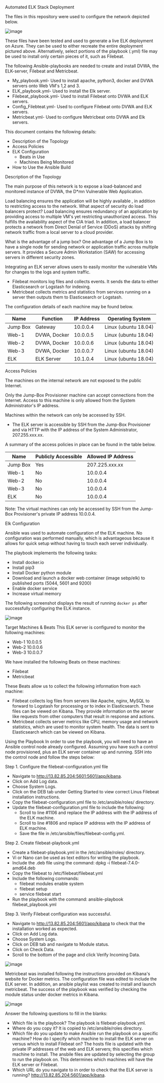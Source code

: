 Automated ELK Stack Deployment

The files in this repository were used to configure the network depicted below.

![image](https://user-images.githubusercontent.com/73409624/112742436-1f4b8580-8f54-11eb-87ba-25155f4e04ae.png)

These files have been tested and used to generate a live ELK deployment on Azure. They can be used to either recreate the entire deployment pictured above. Alternatively, select portions of the playbook (.yml) file may be used to install only certain pieces of it, such as Filebeat.

The following Ansible-playbooks are needed to create and install DVWA, the ELK-server, Filebeat and Metricbeat.
- My_playbook.yml- Used to install apache, python3, docker and DVWA servers onto Web VM's 1,2 and 3.
- ELK_playbook.yml- Used to install the Elk server.
- Filebeat_playbook.yml- Used to install Filebeat onto DVWA and ELK servers.  
- Config_Filebteat.yml- Used to configure Filebeat onto DVWA and ELK servers.
- Metricbeat.yml- Used to configure Metricbeat onto DVWA and Elk servers.

This document contains the following details:
- Description of the Topology
- Access Policies
- ELK Configuration
  - Beats in Use
  - Machines Being Monitored
- How to Use the Ansible Build

Description of the Topology

The main purpose of this network is to expose a load-balanced and monitored instance of DVWA, the D*mn Vulnerable Web Application.

Load balancing ensures the application will be highly available , in addition to restricting access to the network.
What aspect of security do load balancers protect? Load balancing ensures redundancy of an application by providing access to multiple VM's yet restricting unauthorized access. This fulfills the availability aspect of the CIA triad.  In addition, a load balancer protects a network from Direct Denial of Service (DDoS) attacks by shifting network traffic from a local server to a cloud provider.

What is the advantage of a jump box? One advantage of a Jump Box is to have a single node for sending network or application traffic across multiple servers. It provides a Secure Admin Workstation (SAW) for accessing servers in different security zones.  

Integrating an ELK server allows users to easily monitor the vulnerable VMs for changes to the logs and system traffic.
- Filebeat monitors log files and collects events. It sends the data to either Elasticsearch or Logstash for indexing.
- Metricbeat collects metrics and statistics from services running on a server then outputs them to Elasticsearch or Logstash.

The configuration details of each machine may be found below.

| Name     	| Function     	| IP Address 	| Operating System     	|
|----------	|--------------	|------------	|----------------------	|
| Jump Box 	| Gateway      	| 10.0.0.4   	| Linux (ubuntu 18.04) 	|
| Web-1    	| DVWA, Docker 	| 10.0.0.5   	| Linux (ubuntu 18.04) 	|
| Web-2    	| DVWA, Docker 	| 10.0.0.6   	| Linux (ubuntu 18.04) 	|
| Web-3    	| DVWA, Docker 	| 10.0.0.7   	| Linux (ubuntu 18.04) 	|
| ELK      	| ELK Server   	| 10.1.0.4   	| Linux (ubuntu 18.04) 	|

Access Policies

The machines on the internal network are not exposed to the public Internet.

Only the Jump-Box Provisioner machine can accept connections from the Internet. Access to this machine is only allowed from the System Administrator's IP address.    

Machines within the network can only be accessed by SSH.
- The ELK server is accessible by SSH from the Jump-Box Provisioner and via HTTP with the IP address of the System Administrator, 207.255.xxx.xx.

A summary of the access policies in place can be found in the table below.

| Name     	| Publicly Accessible 	| Allowed IP Address  	|
|----------	|---------------------	|---------------------	|
| Jump Box 	| Yes                 	| 207.225.xxx.xx      	|
| Web-1    	| No                  	| 10.0.0.4            	|
| Web-2    	| No                  	| 10.0.0.4            	|
| Web-3    	| No                  	| 10.0.0.4            	|
| ELK      	| No                  	| 10.0.0.4            	|

Note: The virtual machines can only be accessed by SSH from the Jump-Box Provisioner's private IP address 10.0.0.4.  

Elk Configuration

Ansible was used to automate configuration of the ELK machine. No configuration was performed manually, which is advantageous because it allows for quick setup without having to touch each server individually.

The playbook implements the following tasks:

- Install docker.io
- Install pip3
- Install Docker python module
- Download and launch a docker web container (image sebp/elk) to published ports (5044, 5601 and 9200)
- Enable docker service
- Increase virtual memory  

The following screenshot displays the result of running `docker ps` after successfully configuring the ELK instance.

![image](https://user-images.githubusercontent.com/73409624/112742458-5c177c80-8f54-11eb-8b1d-52fafaf9d629.png)

Target Machines & Beats
This ELK server is configured to monitor the following machines:
- Web-1 10.0.0.5
- Web-2 10.0.0.6
- Web-3 10.0.0.7

We have installed the following Beats on these machines:
- Filebeat
- Metricbeat

These Beats allow us to collect the following information from each machine:
- Filebeat collects log files from servers like Apache, nginx, MySQL to forward to Logstash for processing or to index in Elasticsearch. These files can be viewed on Kibana. They provide information on the server like requests from other computers that result in response and actions.
- Metricbeat collects server metrics like CPU, memory usage and network statistics, which are used to monitor system health. The data is sent to Elasticsearch which can be viewed on Kibana.

Using the Playbook
In order to use the playbook, you will need to have an Ansible control node already configured. Assuming you have such a control node provisioned, plus an ELK server container up and running. SSH into the control node and follow the steps below:

Step 1. Configure the filebeat-configuration.yml file
- Navigate to http://13.82.85.204:5601:5601/app/kibana.
- Click on Add Log data.
- Choose System Logs.
- Click on the DEB tab under Getting Started to view correct Linus Filebeat installation instructions.
- Copy the filebeat-configuration.yml file to /etc/ansible/roles/ directory.
- Update the filebeat-configuration.yml file to include the following:
    - Scroll to line #1106 and replace the IP address with the IP address of the ELK machine.
    - Scroll to line #1806 and replace IP address with the IP address of ELK machine.
    - Save the file in /etc/ansible/files/filebeat-config.yml.

Step 2. Create filebeat-playbook.yml
- Create a filebeat-playbook.yml in the /etc/ansible/roles/ directory.
- Vi or Nano can be used as text editors for writing the playbook.
- Include the .deb file using the command: dpkg -i filebeat-7.4.0-amd64.deb
- Copy the filebeat to /etc/filebeat/filebeat.yml
- Include the following commands:
   - filebeat modules enable system
   - filebeat setup
   - service filebeat start
- Run the playbook with the command: ansible-playbook filebeat_playbook.yml

Step 3. Verify Filebeat configuration was successful.
- Navigate to http://13.82.85.204:5601/app/kibana to check that the installation worked as expected.
- Click on Add Log data.
- Choose System Logs.
- Click on DEB tab and navigate to Module status.
- Click on Check Data.
- Scroll to the bottom of the page and click Verify Incoming Data.

![image](https://user-images.githubusercontent.com/73409624/112742540-160ee880-8f55-11eb-8e0a-1b0c5c5da72d.png)

Metricbeat was installed following the instructions provided on Kibana's website for Docker metrics. The configuration file was edited to include the ELK server. In addition, an ansible playlist was created to install and launch metricbeat. The success of the playbook was verified by checking the module status under docker metrics in Kibana.

![image](https://user-images.githubusercontent.com/73409624/112742525-e65fe080-8f54-11eb-9c87-4fc1a8b0b780.png)

Answer the following questions to fill in the blanks:
- Which file is the playbook? The playbook is filebeat-playbook.yml.
- Where do you copy it? It is copied to /etc/ansible/roles directory.
- Which file do you update to make Ansible run the playbook on a specific machine? How do I specify which machine to install the ELK server on versus which to install Filebeat on? The hosts file is updated with the private IP addresses of the web and ELK servers; this specifies which machine to install. The ansbile files are updated by selecting the group to run the playbook on. This determines which machines will have the ELK server or Filebeat.
- Which URL do you navigate to in order to check that the ELK server is running? http://13.82.85.204:5601/app/kibana.

